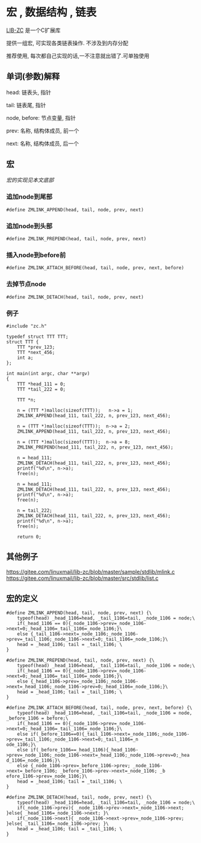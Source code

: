 # 宏 , 数据结构 , 链表

[LIB-ZC](https://gitee.com/linuxmail/lib-zc) 是一个C扩展库

提供一组宏, 可实现各类链表操作. 不涉及到内存分配

推荐使用, 每次都自己实现的话,一不注意就出错了.可单独使用

## 单词(参数)解释

head: 链表头, 指针

tail: 链表尾, 指针

node, before: 节点变量, 指针

prev: 名称, 结构体成员, 前一个

next: 名称, 结构体成员, 后一个

## 宏

*宏的实现见本文底部*

### 追加node到尾部 

```
#define ZMLINK_APPEND(head, tail, node, prev, next)
```

### 追加node到头部

```
#define ZMLINK_PREPEND(head, tail, node, prev, next)
```

### 插入node到before前

```
#define ZMLINK_ATTACH_BEFORE(head, tail, node, prev, next, before)
```

### 去掉节点node

```
#define ZMLINK_DETACH(head, tail, node, prev, next)
```

### 例子

```
#include "zc.h"

typedef struct TTT TTT;
struct TTT {
    TTT *prev_123;
    TTT *next_456;
    int a;
};

int main(int argc, char **argv)
{
    TTT *head_111 = 0;
    TTT *tail_222 = 0;

    TTT *n; 

    n = (TTT *)malloc(sizeof(TTT));   n->a = 1;
    ZMLINK_APPEND(head_111, tail_222, n, prev_123, next_456);

    n = (TTT *)malloc(sizeof(TTT));  n->a = 2;
    ZMLINK_APPEND(head_111, tail_222, n, prev_123, next_456);
    
    n = (TTT *)malloc(sizeof(TTT));  n->a = 8;
    ZMLINK_PREPEND(head_111, tail_222, n, prev_123, next_456);

    n = head_111;
    ZMLINK_DETACH(head_111, tail_222, n, prev_123, next_456);
    printf("%d\n", n->a);
    free(n);

    n = head_111;
    ZMLINK_DETACH(head_111, tail_222, n, prev_123, next_456);
    printf("%d\n", n->a);
    free(n);

    n = tail_222;
    ZMLINK_DETACH(head_111, tail_222, n, prev_123, next_456);
    printf("%d\n", n->a);
    free(n);

    return 0;
```
## 其他例子
https://gitee.com/linuxmail/lib-zc/blob/master/sample/stdlib/mlink.c
https://gitee.com/linuxmail/lib-zc/blob/master/src/stdlib/list.c

## 宏的定义
```
#define ZMLINK_APPEND(head, tail, node, prev, next) {\
    typeof(head) _head_1106=head, _tail_1106=tail, _node_1106 = node;\
    if(_head_1106 == 0){_node_1106->prev=_node_1106->next=0;_head_1106=_tail_1106=_node_1106;}\
    else {_tail_1106->next=_node_1106;_node_1106->prev=_tail_1106;_node_1106->next=0;_tail_1106=_node_1106;}\
    head = _head_1106; tail = _tail_1106; \
}

#define ZMLINK_PREPEND(head, tail, node, prev, next) {\
    typeof(head) _head_1106=head, _tail_1106=tail, _node_1106 = node;\
    if(_head_1106 == 0){_node_1106->prev=_node_1106->next=0;_head_1106=_tail_1106=_node_1106;}\
    else {_head_1106->prev=_node_1106;_node_1106->next=_head_1106;_node_1106->prev=0;_head_1106=_node_1106;}\
    head = _head_1106; tail = _tail_1106; \
}

#define ZMLINK_ATTACH_BEFORE(head, tail, node, prev, next, before) {\
    typeof(head) _head_1106=head, _tail_1106=tail, _node_1106 = node, _before_1106 = before;\
    if(_head_1106 == 0){_node_1106->prev=_node_1106->next=0;_head_1106=_tail_1106=_node_1106;}\
    else if(_before_1106==0){_tail_1106->next=_node_1106;_node_1106->prev=_tail_1106;_node_1106->next=0;_tail_1106=_n
ode_1106;}\
    else if(_before_1106==_head_1106){_head_1106->prev=_node_1106;_node_1106->next=_head_1106;_node_1106->prev=0;_hea
d_1106=_node_1106;}\
    else {_node_1106->prev=_before_1106->prev; _node_1106->next=_before_1106; _before_1106->prev->next=_node_1106; _b
efore_1106->prev=_node_1106;}\
    head = _head_1106; tail = _tail_1106; \
}

#define ZMLINK_DETACH(head, tail, node, prev, next) {\
    typeof(head) _head_1106=head, _tail_1106=tail, _node_1106 = node;\
    if(_node_1106->prev){ _node_1106->prev->next=_node_1106->next; }else{ _head_1106=_node_1106->next; }\
    if(_node_1106->next){ _node_1106->next->prev=_node_1106->prev; }else{ _tail_1106=_node_1106->prev; }\
    head = _head_1106; tail = _tail_1106; \
}
```
